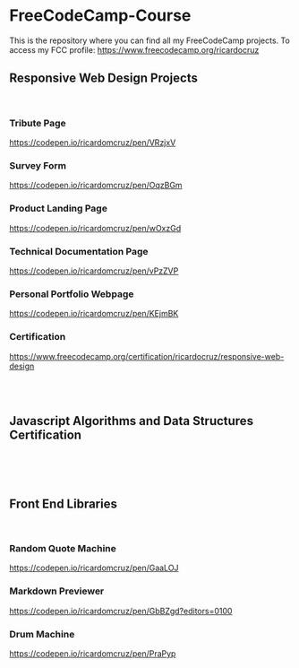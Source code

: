 # FreeCodeCamp-Course


This is the repository where you can find all my FreeCodeCamp projects.
To access my FCC profile: https://www.freecodecamp.org/ricardocruz


## Responsive Web Design Projects

<br/>

### Tribute Page
https://codepen.io/ricardomcruz/pen/VRzjxV

### Survey Form
https://codepen.io/ricardomcruz/pen/OqzBGm

### Product Landing Page
https://codepen.io/ricardomcruz/pen/wOxzGd

### Technical Documentation Page
https://codepen.io/ricardomcruz/pen/vPzZVP

### Personal Portfolio Webpage
https://codepen.io/ricardomcruz/pen/KEjmBK

### Certification
https://www.freecodecamp.org/certification/ricardocruz/responsive-web-design

<br/>

<br/>

## Javascript Algorithms and Data Structures Certification

<br/>

<br/>

<br/>

## Front End Libraries

<br/>

### Random Quote Machine
https://codepen.io/ricardomcruz/pen/GaaLOJ

### Markdown Previewer
https://codepen.io/ricardomcruz/pen/GbBZgd?editors=0100

### Drum Machine
https://codepen.io/ricardomcruz/pen/PraPyp
